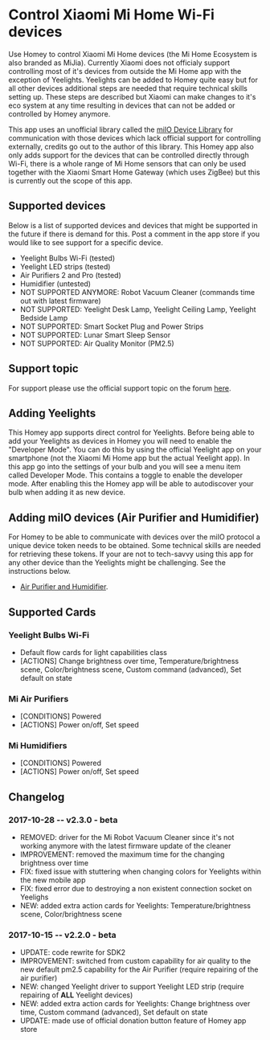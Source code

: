 # Control Xiaomi Mi Home Wi-Fi devices
Use Homey to control Xiaomi Mi Home devices (the Mi Home Ecosystem is also branded as MiJia). Currently Xiaomi does not officialy support controlling most of it's devices from outside the Mi Home app with the exception of Yeelights. Yeelights can be added to Homey quite easy but for all other devices additional steps are needed that require technical skills setting up. These steps are described but Xiaomi can make changes to it's eco system at any time resulting in devices that can not be added or controlled by Homey anymore.

This app uses an unofficial library called the [miIO Device Library](https://github.com/aholstenson/miio) for communication with those devices which lack official support for controlling externally, credits go out to the author of this library. This Homey app also only adds support for the devices that can be controlled directly through Wi-Fi, there is a whole range of Mi Home sensors that can only be used together with the Xiaomi Smart Home Gateway (which uses ZigBee) but this is currently out the scope of this app.

## Supported devices
Below is a list of  supported devices and devices that might be supported in the future if there is demand for this. Post a comment in the app store if you would like to see support for a specific device.
* Yeelight Bulbs Wi-Fi (tested)
* Yeelight LED strips (tested)
* Air Purifiers 2 and Pro (tested)
* Humidifier (untested)
* NOT SUPPORTED ANYMORE: Robot Vacuum Cleaner (commands time out with latest firmware)
* NOT SUPPORTED: Yeelight Desk Lamp, Yeelight Ceiling Lamp, Yeelight Bedside Lamp
* NOT SUPPORTED: Smart Socket Plug and Power Strips
* NOT SUPPORTED: Lunar Smart Sleep Sensor
* NOT SUPPORTED: Air Quality Monitor (PM2.5)

## Support topic
For support please use the official support topic on the forum [here](https://forum.athom.com/discussion/3295/).

## Adding Yeelights
This Homey app supports direct control for Yeelights. Before being able to add your Yeelights as devices in Homey you will need to enable the "Developer Mode". You can do this by using the official Yeelight app on your smartphone (not the Xiaomi Mi Home app but the actual Yeelight app). In this app go into the settings of your bulb and you will see a menu item called Developer Mode. This contains a toggle to enable the developer mode. After enabling this the Homey app will be able to autodiscover your bulb when adding it as new device.

## Adding miIO devices (Air Purifier and Humidifier)
For Homey to be able to communicate with devices over the miIO protocol a unique device token needs to be obtained. Some technical skills are needed for retrieving these tokens. If your are not to tech-savvy using this app for any other device than the Yeelights might be challenging. See the instructions below.

* [Air Purifier and Humidifier](https://github.com/jghaanstra/com.xiaomi-miio/blob/master/docs/obtain_token.md).

## Supported Cards
### Yeelight Bulbs Wi-Fi
* Default flow cards for light capabilities class
* [ACTIONS] Change brightness over time, Temperature/brightness scene, Color/brightness scene, Custom command (advanced), Set default on state

### Mi Air Purifiers
* [CONDITIONS] Powered
* [ACTIONS] Power on/off, Set speed

### Mi Humidifiers
* [CONDITIONS] Powered
* [ACTIONS] Power on/off, Set speed

## Changelog
### 2017-10-28 -- v2.3.0 - beta
* REMOVED: driver for the Mi Robot Vacuum Cleaner since it's not working anymore with the latest firmware update of the cleaner
* IMPROVEMENT: removed the maximum time for the changing brightness over time
* FIX: fixed issue with stuttering when changing colors for Yeelights within the new mobile app
* FIX: fixed error due to destroying a non existent connection socket on Yeelighs
* NEW: added extra action cards for Yeelights: Temperature/brightness scene, Color/brightness scene

### 2017-10-15 -- v2.2.0 - beta
* UPDATE: code rewrite for SDK2
* IMPROVEMENT: switched from custom capability for air quality to the new default pm2.5 capability for the Air Purifier (require repairing of the air purifier)
* NEW: changed Yeelight driver to support Yeelight LED strip (require repairing of **ALL** Yeelight devices)
* NEW: added extra action cards for Yeelights: Change brightness over time, Custom command (advanced), Set default on state
* UPDATE: made use of official donation button feature of Homey app store
